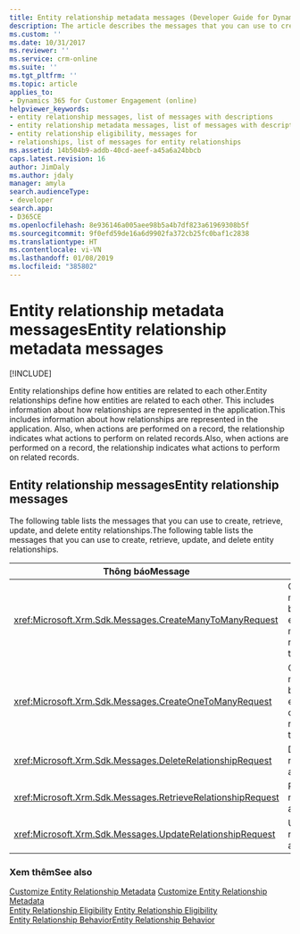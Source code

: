 ```yaml
---
title: Entity relationship metadata messages (Developer Guide for Dynamics 365 for Customer Engagement) | MicrosoftDocs
description: The article describes the messages that you can use to create, retrieve, update, and delete entity relationships
ms.custom: ''
ms.date: 10/31/2017
ms.reviewer: ''
ms.service: crm-online
ms.suite: ''
ms.tgt_pltfrm: ''
ms.topic: article
applies_to:
- Dynamics 365 for Customer Engagement (online)
helpviewer_keywords:
- entity relationship messages, list of messages with descriptions
- entity relationship metadata messages, list of messages with descriptions
- entity relationship eligibility, messages for
- relationships, list of messages for entity relationships
ms.assetid: 14b504b9-addb-40cd-aeef-a45a6a24bbcb
caps.latest.revision: 16
author: JimDaly
ms.author: jdaly
manager: amyla
search.audienceType:
- developer
search.app:
- D365CE
ms.openlocfilehash: 8e936146a005aee98b5a4b7df823a61969308b5f
ms.sourcegitcommit: 9f0efd59de16a6d9902fa372cb25fc0baf1c2838
ms.translationtype: HT
ms.contentlocale: vi-VN
ms.lasthandoff: 01/08/2019
ms.locfileid: "385802"
---
```

# <a name="entity-relationship-metadata-messages"></a><span data-ttu-id="9befb-103">Entity relationship metadata messages</span><span class="sxs-lookup"><span data-stu-id="9befb-103">Entity relationship metadata messages</span></span>

[!INCLUDE[](../includes/cc_applies_to_update_9_0_0.md)]

<span data-ttu-id="9befb-104">Entity relationships define how entities are related to each other.</span><span class="sxs-lookup"><span data-stu-id="9befb-104">Entity relationships define how entities are related to each other.</span></span> <span data-ttu-id="9befb-105">This includes information about how relationships are represented in the application.</span><span class="sxs-lookup"><span data-stu-id="9befb-105">This includes information about how relationships are represented in the application.</span></span> <span data-ttu-id="9befb-106">Also, when actions are performed on a record, the relationship indicates what actions to perform on related records.</span><span class="sxs-lookup"><span data-stu-id="9befb-106">Also, when actions are performed on a record, the relationship indicates what actions to perform on related records.</span></span>  
  
## <a name="entity-relationship-messages"></a><span data-ttu-id="9befb-107">Entity relationship messages</span><span class="sxs-lookup"><span data-stu-id="9befb-107">Entity relationship messages</span></span>  
 <span data-ttu-id="9befb-108">The following table lists the messages that you can use to create, retrieve, update, and delete entity relationships.</span><span class="sxs-lookup"><span data-stu-id="9befb-108">The following table lists the messages that you can use to create, retrieve, update, and delete entity relationships.</span></span>  
  
|<span data-ttu-id="9befb-109">Thông báo</span><span class="sxs-lookup"><span data-stu-id="9befb-109">Message</span></span>|<span data-ttu-id="9befb-110">Mô tả</span><span class="sxs-lookup"><span data-stu-id="9befb-110">Description</span></span>|  
|-------------|-----------------|  
|<xref:Microsoft.Xrm.Sdk.Messages.CreateManyToManyRequest>|<span data-ttu-id="9befb-111">Creates a many-to-many relationship between two entities.</span><span class="sxs-lookup"><span data-stu-id="9befb-111">Creates a many-to-many relationship between two entities.</span></span>|  
|<xref:Microsoft.Xrm.Sdk.Messages.CreateOneToManyRequest>|<span data-ttu-id="9befb-112">Creates a one-to-many relationship between two entities.</span><span class="sxs-lookup"><span data-stu-id="9befb-112">Creates a one-to-many relationship between two entities.</span></span>|  
|<xref:Microsoft.Xrm.Sdk.Messages.DeleteRelationshipRequest>|<span data-ttu-id="9befb-113">Deletes an entity relationship.</span><span class="sxs-lookup"><span data-stu-id="9befb-113">Deletes an entity relationship.</span></span>|  
|<xref:Microsoft.Xrm.Sdk.Messages.RetrieveRelationshipRequest>|<span data-ttu-id="9befb-114">Retrieves an entity relationship.</span><span class="sxs-lookup"><span data-stu-id="9befb-114">Retrieves an entity relationship.</span></span>|  
|<xref:Microsoft.Xrm.Sdk.Messages.UpdateRelationshipRequest>|<span data-ttu-id="9befb-115">Updates an entity relationship.</span><span class="sxs-lookup"><span data-stu-id="9befb-115">Updates an entity relationship.</span></span>|  
  
### <a name="see-also"></a><span data-ttu-id="9befb-116">Xem thêm</span><span class="sxs-lookup"><span data-stu-id="9befb-116">See also</span></span>  
 <span data-ttu-id="9befb-117">[Customize Entity Relationship Metadata](customize-entity-relationship-metadata.md) </span><span class="sxs-lookup"><span data-stu-id="9befb-117">[Customize Entity Relationship Metadata](customize-entity-relationship-metadata.md) </span></span>  
 <span data-ttu-id="9befb-118">[Entity Relationship Eligibility](entity-relationship-eligibility.md) </span><span class="sxs-lookup"><span data-stu-id="9befb-118">[Entity Relationship Eligibility](entity-relationship-eligibility.md) </span></span>  
 [<span data-ttu-id="9befb-119">Entity Relationship Behavior</span><span class="sxs-lookup"><span data-stu-id="9befb-119">Entity Relationship Behavior</span></span>](entity-relationship-behavior.md)
